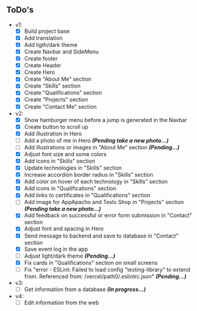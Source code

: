 ## ToDo's

- v1:
  - [x] Build project base
  - [x] Add translation
  - [x] Add ligth/dark theme
  - [x] Create Navbar and SideMenu
  - [x] Create footer
  - [x] Create Header
  - [x] Create Hero
  - [x] Create "About Me" section
  - [x] Create "Skills" section
  - [X] Create "Qualifications" section
  - [X] Create "Projects" section
  - [x] Create "Contact Me" section

- v2:
  - [x] Show hamburger menu before a jump is generated in the Navbar
  - [x] Create button to scroll up
  - [x] Add illustration in Hero
  - [ ] Add a photo of me in Hero **_(Pending take a new photo...)_**
  - [ ] Add illustrations or images in "About Me" section **_(Pending...)_**
  - [x] Adjust font size and some colors
  - [X] Add icons in "Skills" section
  - [x] Update technologies in "Skills" section
  - [x] Increase accordion border radius in "Skills" section
  - [x] Add color on hover of each technology in "Skills" section
  - [x] Add icons in "Qualifications" section
  - [x] Add links to certificates in "Qualifications" section
  - [ ] Add image for AppApacho and Teslo Shop in "Projects" section **_(Pending take a new photo...)_**
  - [x] Add feedback on successful or error form submission in "Contact" section
  - [x] Adjust font and spacing in Hero
  - [x] Send message to backend and save to database in "Contact" section
  - [x] Save event log in the app
  - [ ] Adjust light/dark theme **_(Pending...)_**
  - [x] Fix cards in "Qualifications" section on small screens
  - [ ] Fix "error - ESLint: Failed to load config "testing-library" to extend from. Referenced from: /vercel/path0/.eslintrc.json" **_(Pending...)_**

- v3:
  - [ ] Get information from a database **_(In progress...)_**

- v4:
  - [ ] Edit information from the web
